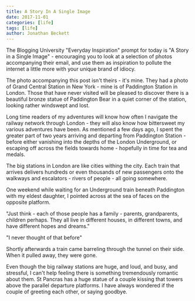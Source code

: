 ```yaml
---
title: A Story In A Single Image
date: 2017-11-01
categories: [life]
tags: [life]
author: Jonathan Beckett
---
```


The Blogging University "Everyday Inspiration" prompt for today is "A Story in a Single Image" - encouraging you to look at a selection of photos accompanying their email, and use them as inspiration to pollute the internet a little more with your unique brand of idiocy.

The photo accompanying this post isn't theirs - it's mine. They had a photo of Grand Central Station in New York - mine is of Paddington Station in London. Those that have never visited will be pleased to discover there is a beautiful bronze statue of Paddington Bear in a quiet corner of the station, looking rather windswept and lost.

Long time readers of my adventures will know how often I navigate the railway network through London - they will also know how bittersweet my various adventures have been. As mentioned a few days ago, I spent the greater part of two years arriving and departing from Paddington Station - before either vanishing into the depths of the London Underground, or escaping off across the fields towards home - hopefully in time for tea and medals.

The big stations in London are like cities withing the city. Each train that arrives delivers hundreds or even thousands of new passengers onto the walkways and escalators - rivers of people - all going somewhere.

One weekend while waiting for an Underground train beneath Paddington with my eldest daughter, I pointed across at the sea of faces on the opposite platform.

"Just think - each of those people has a family - parents, grandparents, children perhaps. They all live in different houses, in different towns, and have different hopes and dreams."

"I never thought of that before"

Shortly afterwards a train came barreling through the tunnel on their side. When it pulled away, they were gone.

Even though the big railway stations are huge, and loud, and busy, and stressful, I can't help feeling there is something tremendously romantic about them. St Pancras has a huge statue of a couple kissing that towers above the parallel departure platforms. I have always wondered if the couple of greeting each other, or saying goodbye.